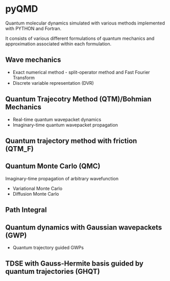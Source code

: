 # pyQMD
Quantum molecular dynamics simulated with various methods implemented with PYTHON and Fortran.

It consists of various different formulations of quantum mechanics and approximation associated within each formulation. 


## Wave mechanics 
 - Exact numerical method - split-operator method and Fast Fourier Transform 
 - Discrete variable representation (DVR) 
 
## Quantum Trajecotry Method (QTM)/Bohmian Mechanics 
- Real-time quantum wavepacket dynamics 
- Imaginary-time quantum wavepacket propagation 

## Quantum trajectory method with friction (QTM_F) 


## Quantum Monte Carlo (QMC) 
Imaginary-time propagation of arbitrary wavefunction 
- Variational Monte Carlo 
- Diffusion Monte Carlo  


## Path Integral

## Quantum dynamics with Gaussian wavepackets (GWP) 

 - Quantum trajectory guided GWPs 

## TDSE with Gauss-Hermite basis  guided by quantum trajectories (GHQT)
